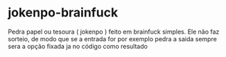 # jokenpo-brainfuck
Pedra papel ou tesoura ( jokenpo ) feito em brainfuck simples.
Ele não faz sorteio, de modo que se a entrada for por exemplo pedra a saida sempre sera a opção fixada ja no código como resultado
